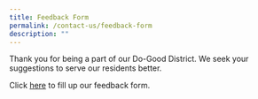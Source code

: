 ```yaml
---
title: Feedback Form
permalink: /contact-us/feedback-form
description: ""
---
```

Thank you for being a part of our Do-Good District. We seek your suggestions to serve our residents better.

Click [here](https://form.gov.sg/62f06d66d7b4560012dad6ef) to fill up our feedback form.  